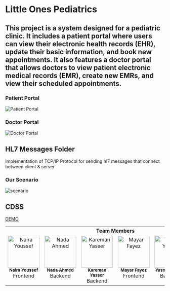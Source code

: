 # Little Ones Pediatrics

## This project is a system designed for a pediatric clinic. It includes a patient portal where users can view their electronic health records (EHR), update their basic information, and book new appointments. It also features a doctor portal that allows doctors to view patient electronic medical records (EMR), create new EMRs, and view their scheduled appointments.

### Patient Portal 
![Patient Portal](https://github.com/Nada-21/Little-Ones-Pediatrics/assets/83358118/b7563edd-9dd3-48f7-ba88-fd86b4a8bc0d)

### Doctor Portal
![Doctor Portal](https://github.com/Nada-21/Little-Ones-Pediatrics/assets/83358118/c315eb05-789c-4d2f-8715-771b74be4306)

## HL7 Messages Folder
Implementation of TCP/IP Protocol for sending hl7 messages that connect between client & server 
### Our Scenario 
![scenario](https://github.com/Nada-21/Little-Ones-Pediatrics/assets/83358118/12ea829d-8f2b-4558-9ffa-a1d7f861816a)

## CDSS
[DEMO](https://drive.google.com/file/d/10bVJp0o5ee5oVoIGpgM1Oj0WE7n0VMpM/view?usp=drive_link)

<table>
    <tbody>
    <tr>
        <td colspan="6" style="text-align: center;"><b> Team Members </b></td>
    </tr>
    <tr>
        <td align="center" valign="top" width="20%">
            <a href="https://github.com/Naira06">
                <img alt="Naira Youssef" src="https://avatars.githubusercontent.com/Naira06" width="100px;">
                <br/>
                <sub><b>Naira Youssef</b></sub>
            </a>
            <br/>
            <span>Frontend</span>
        </td>
        <td align="center" valign="top" width="20%">
            <a href="https://github.com/Nada-21">
                <img alt="Nada Ahmed" src="https://avatars.githubusercontent.com/Nada-21" width="100px;">
                <br/>
                <sub><b>Nada Ahmed</b></sub>
            </a>
            <br/>
            <span>Backend</span>
        </td>
        <td align="center" valign="top" width="20%">
            <a href="https://github.com/Karemanyasser">
                <img alt="Kareman Yasser" src="https://avatars.githubusercontent.com/Karemanyasser" width="100px;">
                <br/>
                <sub><b>Kareman Yasser</b></sub>
            </a>
            <br/>
            <span>Backend</span>
        </td>
        <td align="center" valign="top" width="20%">
            <a href="https://github.com/MayarFayez">
                <img alt="Mayar Fayez" src="https://avatars.githubusercontent.com/MayarFayez" width="100px;">
                <br/>
                <sub><b>Mayar Fayez</b></sub>
            </a>
            <br/>
            <span>Frontend</span>
        </td>
        <td align="center" valign="top" width="20%">
            <a href="https://github.com/Yaso01n">
                <img alt="Yasmin Yasser" src="https://avatars.githubusercontent.com/Yaso01n" width="100px;">
                <br/>
                <sub><b>Yasmin Yasser</b></sub>
            </a>
            <br/>
            <span>Backend</span>
        </td>
<td align="center" valign="top" width="20%">
            <a href="https://github.com/aishawaziry">
                <img alt="Aisha Amr" src="https://avatars.githubusercontent.com/aishawaziry" width="100px;">
                <br/>
                <sub><b>Aisha Amr</b></sub>
            </a>
            <br/>
            <span>Backend</span>
        </td>
    </tr>
    </table>
